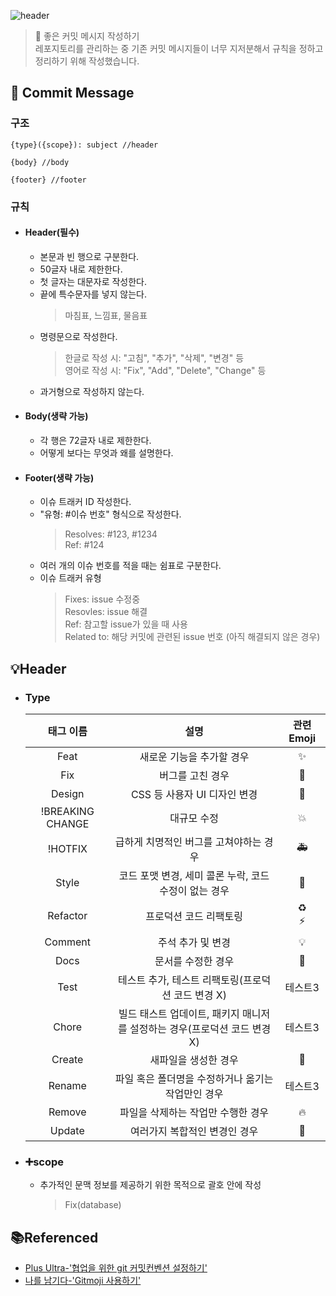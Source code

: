 ![header](https://capsule-render.vercel.app/api?type=rect&color=gradient&height=100&section=header&text=Good%20Commit%20Message&fontSize=30&fontAlign=50&fontAlignY=50)

> :memo: 좋은 커밋 메시지 작성하기 <br>
> 레포지토리를 관리하는 중 기존 커밋 메시지들이 너무 지저분해서 규칙을 정하고 정리하기 위해 작성했습니다.

## :bookmark: Commit Message

### 구조

```
{type}({scope}): subject //header

{body} //body

{footer} //footer
```

### 규칙

- #### Header(필수)

  - 본문과 빈 행으로 구분한다.
  - 50글자 내로 제한한다.
  - 첫 글자는 대문자로 작성한다.
  - 끝에 특수문자를 넣지 않는다.
    > 마침표, 느낌표, 물음표
  - 명령문으로 작성한다.
    > 한글로 작성 시: "고침", "추가", "삭제", "변경" 등<br>
    > 영어로 작성 시: "Fix", "Add", "Delete", "Change" 등
  - 과거형으로 작성하지 않는다.

- #### Body(생략 가능)

  - 각 행은 72글자 내로 제한한다.
  - 어떻게 보다는 무엇과 왜를 설명한다.

- #### Footer(생략 가능)

  - 이슈 트래커 ID 작성한다.
  - "유형: #이슈 번호" 형식으로 작성한다.
    > Resolves: #123, #1234<br>
    > Ref: #124
  - 여러 개의 이슈 번호를 적을 때는 쉼표로 구분한다.
  - 이슈 트래커 유형
    > Fixes: issue 수정중<br>
    > Resovles: issue 해결<br>
    > Ref: 참고할 issue가 있을 때 사용<br>
    > Related to: 해당 커밋에 관련된 issue 번호 (아직 해결되지 않은 경우)

## :bulb:Header

- ### Type

  |    태그 이름     |                                   설명                                    |     관련 Emoji     |
  | :--------------: | :-----------------------------------------------------------------------: | :----------------: |
  |       Feat       |                         새로운 기능을 추가할 경우                         |     :sparkles:     |
  |       Fix        |                             버그를 고친 경우                              |       :bug:        |
  |      Design      |                       CSS 등 사용자 UI 디자인 변경                        |     :lipstick:     |
  | !BREAKING CHANGE |                                대규모 수정                                |       :boom:       |
  |     !HOTFIX      |                  급하게 치명적인 버그를 고쳐야하는 경우                   |    :ambulance:     |
  |      Style       |           코드 포맷 변경, 세미 콜론 누락, 코드 수정이 없는 경우           |       :art:        |
  |     Refactor     |                          프로덕션 코드 리팩토링                           | :recycle:<br>:zap: |
  |     Comment      |                             주석 추가 및 변경                             |       :bulb:       |
  |       Docs       |                            문서를 수정한 경우                             |       :memo:       |
  |       Test       |            테스트 추가, 테스트 리팩토링(프로덕션 코드 변경 X)             |      테스트3       |
  |      Chore       | 빌드 태스트 업데이트, 패키지 매니저를 설정하는 경우(프로덕션 코드 변경 X) |      테스트3       |
  |      Create      |                           새파일을 생성한 경우                            |    :newspaper:     |
  |      Rename      |            파일 혹은 폴더명을 수정하거나 옮기는 작업만인 경우             |      테스트3       |
  |      Remove      |                    파일을 삭제하는 작업만 수행한 경우                     |       :fire:       |
  |      Update      |                       여러가지 복합적인 변경인 경우                       |   :raised_hands:   |

- ### :heavy_plus_sign:scope
  - 추가적인 문맥 정보를 제공하기 위한 목적으로 괄호 안에 작성
    > Fix(database)

## :books:Referenced

- [Plus Ultra-'협업을 위한 git 커밋컨벤션 설정하기'](https://overcome-the-limits.tistory.com/)
- [나를 남기다-'Gitmoji 사용하기'](https://treasurebear.tistory.com/70)
